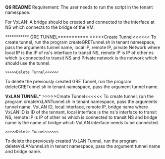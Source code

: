 ************Q6 README************
Requirement:
The user needs to run the script in the tenant namespace.

For VxLAN:
A bridge should be created and connected to the interface at NS which connects to the bridge of the VM. 

*********** GRE TUNNEL***********
     >>>>>Create Tunnel<<<<<<
To create tunnel, run the program createGRETunnel.sh in tenant namespace, pass the arguments tunnel name, local IP, remote IP, private Network
where local IP is the IP of ns's interface to transit NS, remote IP is IP of other ns which is connected to transit NS and Private network is the network which should use the tunnel.
 
	>>>>>Delete Tunnel<<<<<<
To delete the previously created GRE Tunnel, run the program deleteGRETunnel.sh in tenant namespace, pass the argument tunnel name.	

**********VxLAN TUNNEL***********
     >>>>>Create Tunnel<<<<<<
To create tunnel, run the program createVxLANTunnel.sh in tenant namespace, pass the arguments tunnel name, VxLAN ID, local interface, remote IP, bridge name
where VxLAN ID is ID of the tennant, local interface is the ns's interface to transit NS, remote IP is IP of other ns which is connected to transit NS and bridge name is the name of bridge which VxLAN interface needs to be connected.
 
	>>>>>Delete Tunnel<<<<<<
To delete the previously created VxLAN Tunnel, run the program deleteVxLANunnel.sh in tenant namespace, pass the argument tunnel name and bridge name.	
